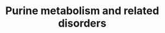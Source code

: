 ---
annotations:
- id: DOID:0080121
  parent: genetic disease
  type: Disease Ontology
  value: mitochondrial DNA depletion syndrome 3
- id: PW:0000013
  parent: disease pathway
  type: Pathway Ontology
  value: disease pathway
- id: PW:0000031
  parent: classic metabolic pathway
  type: Pathway Ontology
  value: purine metabolic pathway
- id: PW:0001779
  parent: disease pathway
  type: Pathway Ontology
  value: adenosine monophosphate deaminase deficiency pathway
- id: DOID:5810
  parent: genetic disease
  type: Disease Ontology
  value: adenosine deaminase deficiency
- id: DOID:0050762
  parent: genetic disease
  type: Disease Ontology
  value: adenylosuccinase lyase deficiency
- id: DOID:1919
  parent: genetic disease
  type: Disease Ontology
  value: Lesch-Nyhan syndrome
- id: PW:0001592
  parent: disease pathway
  type: Pathway Ontology
  value: xanthinuria type II pathway
- id: PW:0001777
  parent: disease pathway
  type: Pathway Ontology
  value: purine nucleoside phosphorylase deficiency pathway
- id: PW:0001776
  parent: disease pathway
  type: Pathway Ontology
  value: inborn error of purine-pyrimidine metabolism pathway
- id: PW:0001879
  parent: disease pathway
  type: Pathway Ontology
  value: Lesch-Nyhan syndrome pathway
- id: DOID:0060350
  parent: genetic disease
  type: Disease Ontology
  value: adenine phosphoribosyltransferase deficiency
authors:
- Roel
- Egonw
- DeSl
- Mkutmon
- Ddigles
- IreneHemel
- Josienlandman
- Khanspers
- MaintBot
- Finterly
- Fehrhart
communities:
- IEM
- RareDiseases
description: 'Overview of purine metabolism and related diseases. Disorders resulting
  from an enzyme defect are highlighted in pink, metabolic markers are highlighted
  in red. Arrows indicate the directionality of chemical conversions.  On the right,
  the biosynthesis of IMP is depicted in more detail (adapted from: https://en.wikipedia.org/wiki/Purine_metabolism).
  The color scheme for this part of the pathway is as follows: enzymes(black), coenzymes(light
  orange), regular substrates/metabolites(blue), additional substrates(dark green),
  metal ions(turquoise), inorganic molecules(light purple).  This pathway was inspired
  by Ed. 5, Chapter 13 from the book of Blau (Ed. 4 Chapter 41) (ISBN 9783030677268).
  A similar version without the disorders and with biomarkers visualised with arrows
  can be found [https://www.wikipathways.org/instance/WP4792 here].  Proteins on this
  pathway have targeted assays available via the [https://assays.cancer.gov/available_assays?wp_id=WP4224
  CPTAC Assay Portal]'
last-edited: 2023-01-18
ndex: ebf8575a-8b69-11eb-9e72-0ac135e8bacf
organisms:
- Homo sapiens
redirect_from:
- /index.php/Pathway:WP4224
- /instance/WP4224
- /instance/WP4224_r124954
revision: r124954
schema-jsonld:
- '@context': https://schema.org/
  '@id': https://wikipathways.github.io/pathways/WP4224.html
  '@type': Dataset
  creator:
    '@type': Organization
    name: WikiPathways
  description: 'Overview of purine metabolism and related diseases. Disorders resulting
    from an enzyme defect are highlighted in pink, metabolic markers are highlighted
    in red. Arrows indicate the directionality of chemical conversions.  On the right,
    the biosynthesis of IMP is depicted in more detail (adapted from: https://en.wikipedia.org/wiki/Purine_metabolism).
    The color scheme for this part of the pathway is as follows: enzymes(black), coenzymes(light
    orange), regular substrates/metabolites(blue), additional substrates(dark green),
    metal ions(turquoise), inorganic molecules(light purple).  This pathway was inspired
    by Ed. 5, Chapter 13 from the book of Blau (Ed. 4 Chapter 41) (ISBN 9783030677268).
    A similar version without the disorders and with biomarkers visualised with arrows
    can be found [https://www.wikipathways.org/instance/WP4792 here].  Proteins on
    this pathway have targeted assays available via the [https://assays.cancer.gov/available_assays?wp_id=WP4224
    CPTAC Assay Portal]'
  keywords:
  - 2'-Deoxyadenosine
  - 2'-deoxyinosine
  - 2,8-Dihydroxyadenine
  - 2-Deoxyguanosine
  - 5-PRA
  - 6-methylthiopurine
  - 6-oxopyrimidine (M1)
  - ADA
  - ADP
  - ADSL
  - ADSS
  - AICA-riboside
  - AICARP
  - AIR
  - AMP
  - AMPD1
  - AO
  - APRT
  - ATIC
  - ATP
  - Adenine
  - Adenosine
  - Asp
  - CAIR
  - DGUOK
  - FAICARP
  - FGAM
  - FGAR
  - Fumarate
  - GAR
  - GART(E1)
  - GART(E2)
  - GART(E3)
  - GDP
  - GMP
  - GRM5
  - GTP
  - Gln
  - Glu
  - Guanine
  - Guanosine
  - H2O
  - HCO3 -
  - HPRT1
  - Hypoxanthine
  - IMP
  - IMPDH1
  - ITP
  - ITPA
  - Inosine
  - MAT2A
  - Mercaptopurine
  - Methionine
  - Mg2+
  - N(10)-formyl-THF
  - P(i)
  - PAICS(E1)
  - PAICS(E2)
  - PFAS
  - PNP
  - PPAT
  - PRPP
  - PRPPs
  - PRPS1
  - RR
  - RRM2B
  - Ribose-5-P
  - S-AMP
  - SACAIR
  - SAICA-riboside
  - SAICARP
  - SAM
  - Succinyladenosine
  - THF
  - TPMT
  - Urate
  - XMP
  - XO
  - Xanthine
  - Xanthosine
  - auglurant
  - dADP
  - dAMP
  - dATP
  - dGDP
  - dGMP
  - dGTP
  license: CC0
  name: Purine metabolism and related disorders
seo: CreativeWork
title: Purine metabolism and related disorders
wpid: WP4224
---